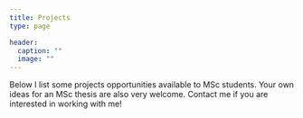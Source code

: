 ```yaml
---
title: Projects
type: page

header:
  caption: ""
  image: ""
---
```



Below I list some projects opportunities available to MSc students. Your own ideas for an MSc thesis are also very welcome. Contact me if you are interested in working with me! 
